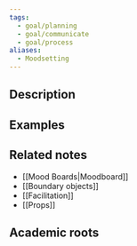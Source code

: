 ```yaml
---
tags:
  - goal/planning
  - goal/communicate
  - goal/process
aliases:
  - Moodsetting
---
```


## Description


## Examples 


## Related notes 
- [[Mood Boards|Moodboard]]
- [[Boundary objects]]
- [[Facilitation]]
- [[Props]]

## Academic roots
